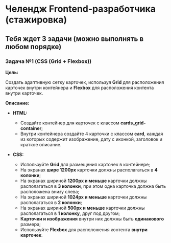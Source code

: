 # Челендж Frontend-разработчика (стажировка)

## Тебя ждет 3 задачи (можно выполнять в любом порядке)

### Задача №1 (CSS (Grid + Flexbox))
__Цель:__


Создать адаптивную сетку карточек, используя __Grid__ для расположения карточек внутри контейнера и __Flexbox__ для расположения контента внутри карточек.

__Описание:__
* __HTML:__
    + Создайте контейнер для карточек с классом __cards_grid-container__;
    + Внутри контейнера создайте 4 карточки с классом __card__, каждая из которых содержит изображение, дату с иконкой, заголовок и краткое описание.

* __CSS:__
    + Используйте __Grid__ для размещения карточек в контейнере;
    + На экранах __шире 1200px__ карточки должны располагаться в __4 колонки__;
    + На экранах шириной __1200px и меньше__ карточки должны располагаться в __3 колонки__, при этом одна карточка должна быть расположена внизу слева;
    + На экранах шириной __1024px и меньше__ карточки должны располагаться в __2 колонки__;
    + На экранах шириной __500px и меньше__ карточки должны располагаться в __1 колонку__, друг под другом;
    + __Карточки и изображения__ внутри них должны быть __одинакового__ размера;
    + Используйте __Flexbox__ для расположения контента __внутри карточек__.